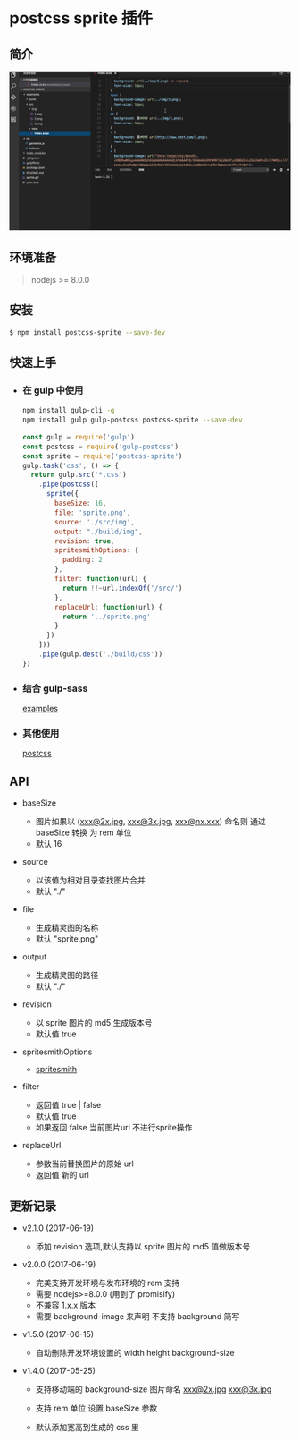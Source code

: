 # postcss sprite 插件

## 简介

  ![image](https://github.com/cjg125/postcss-sprite/raw/master/sprite.gif)

## 环境准备

  > nodejs >= 8.0.0

## 安装
```bash
$ npm install postcss-sprite --save-dev
```

## 快速上手

  - ### 在 gulp 中使用
    ```bash
    npm install gulp-cli -g
    npm install gulp gulp-postcss postcss-sprite --save-dev
    ```

    ```js
    const gulp = require('gulp')
    const postcss = require('gulp-postcss')
    const sprite = require('postcss-sprite')
    gulp.task('css', () => {
      return gulp.src('*.css')
        .pipe(postcss([
          sprite({
            baseSize: 16,
            file: 'sprite.png',
            source: './src/img',
            output: "./build/img",
            revision: true,
            spritesmithOptions: {
              padding: 2
            },
            filter: function(url) {
              return !!~url.indexOf('/src/')
            },
            replaceUrl: function(url) {
              return '../sprite.png'
            }
          })
        ]))
        .pipe(gulp.dest('./build/css'))
    })
    ```
  - ### 结合 gulp-sass
    [examples](https://github.com/cjg125/postcss-sprite/blob/master/gulpfile.js)

  - ### 其他使用

    [postcss](https://github.com/postcss/postcss#usage)

## API

  - baseSize
    - 图片如果以 (xxx@2x.jpg, xxx@3x.jpg, xxx@nx.xxx) 命名则 通过 baseSize 转换 为 rem 单位
    - 默认 16

  - source

    - 以该值为相对目录查找图片合并
    - 默认 "./"

  - file
    - 生成精灵图的名称
    - 默认 "sprite.png"

  - output
    - 生成精灵图的路径
    - 默认 "./"

  - revision

    - 以 sprite 图片的 md5 生成版本号
    - 默认值 true

  - spritesmithOptions
    - [spritesmith](https://github.com/Ensighten/spritesmith#spritesheetprocessimagesimages-options)

  - filter
    - 返回值 true | false
    - 默认值 true
    - 如果返回 false 当前图片url 不进行sprite操作

  - replaceUrl
    - 参数当前替换图片的原始 url
    - 返回值 新的 url


## 更新记录
  - v2.1.0 (2017-06-19)
    - 添加 revision 选项,默认支持以 sprite 图片的 md5 值做版本号

  - v2.0.0 (2017-06-19)
    - 完美支持开发环境与发布环境的 rem 支持
    - 需要 nodejs>=8.0.0 (用到了 promisify)
    - 不兼容 1.x.x 版本
    - 需要 background-image 来声明 不支持 background 简写

  - v1.5.0 (2017-06-15)
    - 自动删除开发环境设置的 width height background-size

  - v1.4.0 (2017-05-25)
    - 支持移动端的 background-size 图片命名 xxx@2x.jpg xxx@3x.jpg

    - 支持 rem 单位 设置 baseSize 参数

    - 默认添加宽高到生成的 css 里